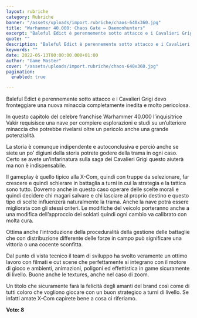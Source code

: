 ```yaml
---
layout: rubriche
category: Rubriche
banner: "/assets/uploads/import.rubriche/chaos-640x360.jpg"
title: "Warhammer 40.000: Chaos Gate – Daemonhunters"
excerpt: "Baleful Edict è perennemente sotto attacco e i Cavalieri Grigi devo fronteggiare una nuova minaccia completamente inedita e molto pericolosa. In questo capitolo del celebre franchise Warhammer 40.000 l’inquisitrice Vakir requisisce una nave per compiere esplorazioni e studi su un’ulteriore minaccia che potrebbe rivelarsi oltre un pericolo anche una grande potenzialità. La storia è comunque [&hellip"
quote: ""
description: "Baleful Edict è perennemente sotto attacco e i Cavalieri Grigi devo fronteggiare una nuova minaccia completamente inedita e molto pericolosa. In questo capitolo del celebre franchise Warhammer 40.000 l’inquisitrice Vakir requisisce una nave per compiere esplorazioni e studi su un’ulteriore minaccia che potrebbe rivelarsi oltre un pericolo anche una grande potenzialità. La storia è comunque [&hellip"
keywords: ""
date: 2022-05-13T00:00:00.000+01:00
author: "Game Master"
cover: "/assets/uploads/import.rubriche/chaos-640x360.jpg"
pagination:
  enabled: true

---
```


Baleful Edict è perennemente sotto attacco e i Cavalieri Grigi devo fronteggiare una nuova minaccia completamente inedita e molto pericolosa.

In questo capitolo del celebre franchise Warhammer 40.000 l’inquisitrice Vakir requisisce una nave per compiere esplorazioni e studi su un’ulteriore minaccia che potrebbe rivelarsi oltre un pericolo anche una grande potenzialità.

La storia è comunque indipendente e autoconclusiva e perciò anche se siete un po’ digiuni della storia potrete godere della trama in ogni caso. Certo se avete un’infarinatura sulla saga dei Cavalieri Grigi questo aiuterà ma non è indispensabile.

Il gameplay è quello tipico alla X-Com, quindi con truppe da selezionare, far crescere e quindi schierare in battaglia a turni in cui la strategia e la tattica sono tutto. Dovremo anche in questo caso operare delle scelte morali e quindi decidere chi magari salvare e chi lasciare al proprio destino e questo tipo di scelte influenzerà naturalmente la trama. Anche la nave potrà essere migliorata con gli stessi criteri. Le modifiche del veicolo porteranno anche a una modifica dell’approccio dei soldati quindi ogni cambio va calibrato con molta cura.

Ottima anche l’introduzione della proceduralità della gestione delle battaglie che con distribuzione differente delle forze in campo può significare una vittoria o una cocente sconfitta.

Dal punto di vista tecnico il team di sviluppo ha svolto veramente un ottimo lavoro con filmati e cut scene che perfettamente si integrano con il motore di gioco e ambienti, animazioni, poligoni ed effettistica in game sicuramente di livello. Buone anche le textures, anche nel caso di zoom.

Un titolo che sicuramente farà la felicità degli amanti del brand così come di tutti coloro che vogliono giocare con un buon strategico a turni di livello. Se infatti amate X-Com capirete bene a cosa ci riferiamo.

**Voto: 8**